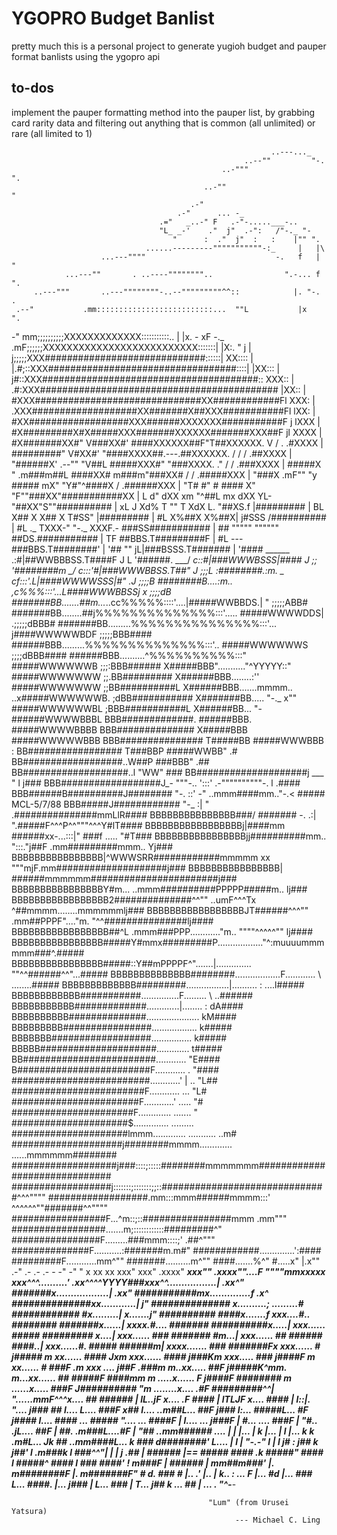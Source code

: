 # YGOPRO Budget Banlist

pretty much this is a personal project to generate yugioh budget and pauper format banlists using the ygopro api

## to-dos

implement the pauper formatting method into the pauper list, by grabbing card rarity data and filtering out anything that is common (all unlimited) or rare (all limited to 1)

                                                              ..---..._
                                                        ..--""         "-.
                                                   ..-"""                 ".
                                               ..-""                        "
                                            .-"
                                         .-"      ... -_
                                     .="   _..-" F   .-"-.....___-..
                                     "L_ _-'    ."  j"  .-":   /"-._ "-
                                        "      :  ."  j"  :   :    |"" ".
                                  ......---------"""""""""""-:_     |   |\
                        ...---""""                             -.   f   | "
                ...---""       . ..----""""""""..                ".-... f  ".
         ..---"""       ..---""""""""-..--"""""""""^^::            |. "-.    .
     .--"           .mm::::::::::::::::::::::::::...  ""L           |x   ".
   -"             mm;;;;;;;;;;XXXXXXXXXXXXX:::::::::::.. |           |x.   -
 xF        -._ .mF;;;;;;XXXXXXXXXXXXXXXXXXXXXXXXXX:::::::|            |X:.  "
j         |   j;;;;;XXX#############################::::::|            XX::::
|          |.#;::XXX##################################::::|            |XX:::
|          j#::XXX#######################################::             XXX::
|         .#:XXX###########################################             |XX::
|         #XXX##############################XX############Fl             XXX:
|        .XXX###################XX#######X##XXX###########Fl             lXX:
 |       #XX##################XXX######XXXXXXX###########F j             lXXX
 |       #X#########X#X#####XXX#######XXXXXX#######XXX##F  jl            XXXX
 |       #X#######XX#"  V###XX#' ####XXXXXX##F"T##XXXXXX.  V   /  .    .#XXXX
  |       #########"     V#XX#'  "####XXXX##.---.##XXXXXX.    /  /  / .##XXXX
  |       "######X' .--"" "V##L   #####XXX#"      "###XXXX. ."  /  / .###XXXX
  |         #####X "   .m###m##L   ####XX#      m###m"###XX#   /  / .#####XXX
   |         "###X   .mF""   "y     #####     mX"   "Y#"^####X   / .######XXX
   |           "T#   #"        #     ####    X"       "F""###XX"###########XX
   |             L  d"     dXX  xm   "^##L mx     dXX  YL-"##XX"S""##########
    |            xL J     Xd%    T      ""  T    XdX    L. "##XS.f |#########
    |             BL      X## X                  X## X      T#SS"  |#########
    |              #L     X%##X                  X%##X|     j#SSS /##########
     |              #L  ._ TXXX-"           "-._  XXXF.-    ###SS\###########
     |              ##   """""                  """"""      ##DS.\###########
     |              TF                                      ##BBS.T#########F
      |             #L           ---                        ###BBS.T########'
      |            '##            ""                     jL|###BSSS.T#######
       |          '####             ______              .:#|##WWBBBSS.T####F
      J L        '######.            \___/            _c::#|###WWWBSSS|####
     J ;;       '########m            \_/            c:::'#|###WWWBBSS.T##"
    J ;;;L      :########.:m.          _          _cf:::'.L|####WWWWSSS|#"
  .J ;;;;B      ########B....:m..             _,c%%%:::'...L####WWWBBSSj
 x  ;;;;dB      #######BB.......##m...___..cc%%%%%::::'....|#####WWBBDS.|
" ;;;;;ABB#     #######BB........##j%%%%%%%%%%%%%%:::'..... #####WWWWDDS|
.;;;;;dBBB#     #######BB.........%%%%%%%%%%%%%%%:::'...   j####WWWWWBDF
;;;;;BBB####    ######BBB.........%%%%%%%%%%%%%%:::'..     #####WWWWWWS
;;;;dBBB####    ######BBB..........^%%%%%%%%%%:::"         #####WWWWWWB
;;;:BBB######   X#####BBB"..........."^YYYYY::"            #####WWWWWWW
;;.BB#########  X######BBB........:''                      #####WWWWWWW
;;BB##########L X######BBB.......mmmm..                 ..x#####WWWWWWB.
;dBB########### X#######BB.....        "-._           x""  #####WWWWWWBL
;BBB###########L X######BB...              "-              ######WWWWBBBL
BBB#############. ######BBB.                                #####WWWWBBBB
BBB############## X#####BBB                                 #####WWWWWBBB
BBB############### T#####BB                                  #####WWWBBB     :
BB################# T###BBP                                   #####WWBB"    .#
BB##################..W##P                                      ###BBB"    .##
BB###################..l                                         "WW"      ###
BB####################j ___                                        " l    j###
BBB##################J_-   """-..             ':::'   .-""""""""""-.  l  .####
BBB######B##########J########    "-.           ::'  -" ..mmm####mm.."-.< #####
MCL-5/7/88 BBB#####J############    "-_        :|  " .###############mmLlR####
BBBBBBBBBBBBBBB###/         #######    -.     .:| ".#####F^^^P^^"""^^^Y#lT####
BBBBBBBBBBBBBBBBBj|####mm        ######xx-...:::|" ###f      .....      "#T###
BBBBBBBBBBBBBBBBjj##########mm..           ":::."j##F  .mm#########mmm.. Yj###
BBBBBBBBBBBBBBBB|^WWWSRR############mmmmm xx """mjF.mm####################j###
BBBBBBBBBBBBBBBB|                      ######mmmmmm#######################j###
BBBBBBBBBBBBBBBBY#m...   ..mmm##########PPPPP#####m..                    lj###
BBBBBBBBBBBBBBBBB2##############^^""     ..umF^^^Tx ^##mmmm........mmmmmmlj###
BBBBBBBBBBBBBBBBBJT######^^^""     .mm##PPPF"...."m.  "^^###############lj####
BBBBBBBBBBBBBBBBB##^L         .mmm###PPP............"m..    """"^^^^^"" lj####
BBBBBBBBBBBBBBBB#####Y#mmx#########P.................."^:muuuummmmmm###^.#####
BBBBBBBBBBBBBBBB#####::Y##mPPPPF^".......|.............. ""^^######^^"...#####
BBBBBBBBBBBBBB########..................F............      \     ........#####
BBBBBBBBBBBBB#########.................|..........          :       ....l#####
BBBBBBBBBBBB###########...............F.........             \        ..######
BBBBBBBBBBB#############.............|........                :         dA####
BBBBBBBBBB##############.....................                           kM####
BBBBBBBBB################..................                             k#####
BBBBBBB##################................                               k#####
BBBBB#####################.............                                 t#####
BB########################............                                  "E####
B########################F............                           .       "####
#########################............'      |                    ..       "L##
########################F............                           ...        "L#
#######################F............'                           .....       "#
######################F.............                           .......       "
#####################$..............                         .........
#####################lmmm.............                      ...........   ..m#
####################j########mmmm.............            ......mmmmmm########
###################j###::::;:::::########mmmmmmm##############################
##################j:::::::;:::::::;;::##############################^^^""""
##################.mm:::mmm######mmmm:::' ^^^^^^""#######^^""""
#################F...^m::;::################mmm  .mm"""
#################.......m;::::::::::::#########^"
################F.........###mmm::::;' .##^"""
 ##############F...........:#######m.m#"
   ############..............':####
     #########F............mm^""
       #######..........m^""
          ####.......%^"
             #.....x"
             |.x""
            .-"
          .-
        .-
      .-
     -
   -"
 -"
"
                                                                             x
                                                                           xx
                                                                         xx
                                                                     xxx"
                                                                 xxx"
                                                           .xxxx"
                                                   ___xxx""
                                             .xxxx""....F
                """"mmxxxxx          ___xxx^^^..........'
                   .xx^^^^YYYY###xxx^^.................|
                .xx^"        #######x..................|
             .xx"          ###########mx..............f
           .x^            ##############xx............|
          j"             ##############    x..........;
.........#              ############       #x.........|
x.......j"              ##########       ####x.......f
 xxx....#..            ########        #######x......|
   xxxx.#....         #######        ##########x.....|
      xxx......       #####         #########   x....|
         xxx......    ###          #######      #m...|
           xxx......  ##           ######      ####..|
             xxx......#.          #####       ######m|
               xxxx.......        ###        #######Fx
                   xxx......      #         j#####    m
                      xx......              ####      Jxm
                       xxx......           ####      j###Km
                          xxx.....         ###      j####F  m
                             xx......       #       ###F    .m
                               xxx ....            j##F    .###m
                               m..xx.....          ##F    j#####K^mm.
                                m...xx......       ##     #####F    ####mm
                                m .....x......     F     j####F    ########
                                 m  ......x.....         ###F    J##########
                                 "m  ........x....      .#F     #########^^|
                                  "......mmF^^^x....    ##     ######      |
                                   lL..jF        x.... .F      ####       |
                                   lTLJF           x....      ####        |
                                   l::|.            "....    j###       ##
                                    l....            L....   ###F     x##
                                     l....       ..m##L...   ##F     j###
                                     l:...        #####L...  #F     j####
                                      l....    ####     ...        #####
                                      "....              ...       ####F |
                                       l....              ...     j###F  |
                                        #...               ....   ###F    |
                                        "#..              .jL.... ##F     |
                                         ##.            .m###L....#F      |
                                         "##        ..mm###### ....       |
                                          |                   |...        |
                                          k                    |...       |
                                          l                    |...       k
                                           k                 .m#L...     Jk
                                           ##            ..mm####L...     k
                                           ###         d########' L....   |
                                           l                   |   "-.__-"
                                           l                   |
                                           l                  j#
                                           :                 j##
                                            k               j##'
                                            l            .m###k
                                            l           ###^^"|
                                            |                 |
                                            j               .##
                                            |              ######
                                            |==          ##### ####
                                           .k          #####"   ####
                                           l         #####^     ####
                                           l       ###         ####'
                                           !                 m###F
                                           |               ######
                                           |           mm##m###'
                                           |.       m########F
                                           |.    m#######F" #
                                           d.   ###        #
                                          |..             .'
                                          |..             |
                                           k..           :
                                           \...          F
                                            |...        #d
                                            |...       ###
                                             L...     ####.
                                             |...    j### |
                                              L...   ###  |
                                              T...  j##    k
                                               \... ##     |
                                                 \...      .
                                                   "^-____-


                                                "Lum" (from Urusei Yatsura)
                                                      --- Michael C. Ling
